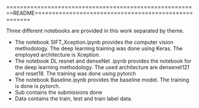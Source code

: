 ========================================================README=====================================================

Three different notebooks are provided in this work separated by theme. 
- The notebook SIFT_Xception.ipynb provides the computer vision methodology. The deep learning training was done using Keras. 
The employed architecture is Xception. 
- The notebook DL resnet and denseNet .ipynb provides the notebook for the deep learning methodology. The used architecture are densenet121 and reset18. The training
was done using pytorch
- The notebook Baseline.ipynb provides the baseline model. The training is done is pytorch. 
- Sub contains the submissions done
- Data contains the train, test and train label data. 
